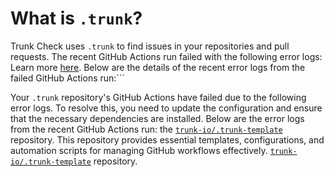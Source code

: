 # What is `.trunk`?

Trunk Check uses `.trunk` to find issues in your repositories and pull requests. The recent GitHub Actions run failed with the following error logs: Learn more
[here][check-github-integration].  Below are the details of the recent error logs from the failed GitHub Actions run:```

 Your `.trunk` repository's GitHub Actions have failed due to the following error logs. To resolve this, you need to update the configuration and ensure that the necessary dependencies are installed. Below are the error logs from the recent GitHub Actions run: the [`trunk-io/.trunk-template`](https://github.com/trunk-io/.trunk-template) repository. This repository provides essential templates, configurations, and automation scripts for managing GitHub workflows effectively.
[`trunk-io/.trunk-template`](https://github.com/trunk-io/.trunk-template) repository.

[check-github-integration]: https://docs.trunk.io/docs/check-github-integration
